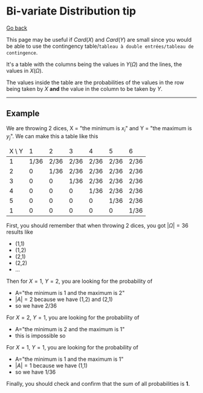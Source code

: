 # Bi-variate Distribution tip

[Go back](..#joint-probability)

This page may be useful if
$Card(X)$ and $Card(Y)$ are small since you would
be able to use the contingency table/`tableau à double entrées/tableau de contingence`.

It's a table with the columns
being the values in $Y(\Omega)$ and the lines,
the values in $X(\Omega)$.

The values inside the table are the probabilities
of the values in the row being taken by
$X$ **and** the value in the column to be taken
by $Y$.

<hr class="sr">

## Example

We are throwing 2 dices, X = "the minimum is $x_i$"
and Y = "the maximum is $y_j$". We can
make this a table like this

<table class="table table-bordered">
    <thead>
        <tr>
            <td>X \ Y</td>
            <td>1</td>
            <td>2</td>
            <td>3</td>
            <td>4</td>
            <td>5</td>
            <td>6</td>
        </tr>
    </thead>
    <tbody>
        <tr>
            <td>1</td>
            <td>1/36</td>
            <td>2/36</td>
            <td>2/36</td>
            <td>2/36</td>
            <td>2/36</td>
            <td>2/36</td>
        </tr>
        <tr>
            <td>2</td>
            <td>0</td>
            <td>1/36</td>
            <td>2/36</td>
            <td>2/36</td>
            <td>2/36</td>
            <td>2/36</td>
        </tr>
        <tr>
            <td>3</td>
            <td>0</td>
            <td>0</td>
            <td>1/36</td>
            <td>2/36</td>
            <td>2/36</td>
            <td>2/36</td>
        </tr>
        <tr>
            <td>4</td>
            <td>0</td>
            <td>0</td>
            <td>0</td>
            <td>1/36</td>
            <td>2/36</td>
            <td>2/36</td>
        </tr>
        <tr>
            <td>5</td>
            <td>0</td>
            <td>0</td>
            <td>0</td>
            <td>0</td>
            <td>1/36</td>
            <td>2/36</td>
        </tr>
        <tr>
            <td>1</td>
            <td>0</td>
            <td>0</td>
            <td>0</td>
            <td>0</td>
            <td>0</td>
            <td>1/36</td>
        </tr>
    </tbody>
</table>

First, you should remember that when
throwing 2 dices, you got $|\Omega|=36$ results like

* (1,1)
* (1,2)
* (2,1)
* (2,2)
* ...

Then for $X=1,\ Y=2$, you 
are looking for the probability of

* A="the minimum is 1 and the maximum is 2"
* $|A|=2$ because we have (1,2) and (2,1)
* so we have $2/36$

For $X=2,\ Y=1$, you
are looking for the probability of

* A="the minimum is 2 and the maximum is 1"
* this is impossible so 

For $X=1,\ Y=1$, you
are looking for the probability of

* A="the minimum is 1 and the maximum is 1"
* $|A|=1$ because we have (1,1)
* so we have $1/36$

Finally, you should check and confirm that 
the sum of all probabilities is **1**.
